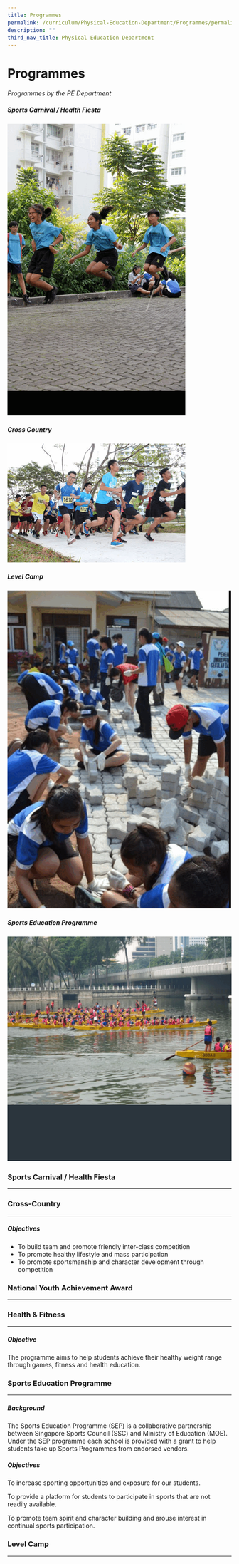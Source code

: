 ```yaml
---
title: Programmes
permalink: /curriculum/Physical-Education-Department/Programmes/permalink/
description: ""
third_nav_title: Physical Education Department
---
```

Programmes
==========

_Programmes by the PE Department_



##### Sports Carnival / Health Fiesta 
![](/images/Sports.gif)




##### Cross Country
![](/images/CrossCountry.gif)


##### Level Camp 
![](/images/Level%20Camp.gif)


##### Sports Education Programme
![](/images/Sports%20Education%20Programme.gif)




### Sports Carnival / Health Fiesta
-------------------------------



### Cross-Country
-------------

##### Objectives

*   To build team and promote friendly inter-class competition
*   To promote healthy lifestyle and mass participation
*   To promote sportsmanship and character development through competition

  

### National Youth Achievement Award
--------------------------------


### Health & Fitness
----------------

##### Objective

The programme aims to help students achieve their healthy weight range through games, fitness and health education.

### Sports Education Programme
--------------------------

##### Background

The Sports Education Programme (SEP) is a collaborative partnership between Singapore Sports Council (SSC) and Ministry of Education (MOE). Under the SEP programme each school is provided with a grant to help students take up Sports Programmes from endorsed vendors.

  

##### Objectives

To increase sporting opportunities and exposure for our students.

To provide a platform for students to participate in sports that are not readily available.

To promote team spirit and character building and arouse interest in continual sports participation.

### Level Camp
----------